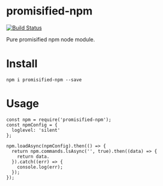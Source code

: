 # promisified-npm

[![Build Status](https://travis-ci.org/CCharlieLi/promisified-npm.svg?branch=master)](https://travis-ci.org/CCharlieLi/promisified-npm)

Pure promisified npm node module.

# Install

```
npm i promisified-npm --save
```

# Usage

```
const npm = require('promisified-npm');
const npmConfig = {
  loglevel: 'silent'
};

npm.loadAsync(npmConfig).then(() => {
  return npm.commands.lsAsync('', true).then((data) => {
    return data.
  }).catch((err) => {
	console.log(err);
  });
});
```
